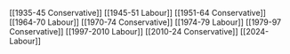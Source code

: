   
[[1935-45 Conservative]]
[[1945-51 Labour]]
[[1951-64 Conservative]]
[[1964-70 Labour]]
[[1970-74 Conservative]]
[[1974-79 Labour]]
[[1979-97 Conservative]]
[[1997-2010 Labour]]
[[2010-24 Conservative]]
[[2024- Labour]]